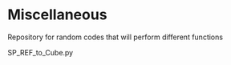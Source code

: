 # Miscellaneous
Repository for random codes that will perform different functions

SP_REF_to_Cube.py
